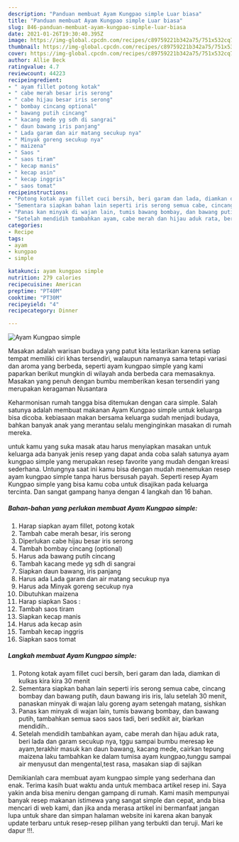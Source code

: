```yaml
---
description: "Panduan membuat Ayam Kungpao simple Luar biasa"
title: "Panduan membuat Ayam Kungpao simple Luar biasa"
slug: 846-panduan-membuat-ayam-kungpao-simple-luar-biasa
date: 2021-01-26T19:30:40.395Z
image: https://img-global.cpcdn.com/recipes/c89759221b342a75/751x532cq70/ayam-kungpao-simple-foto-resep-utama.jpg
thumbnail: https://img-global.cpcdn.com/recipes/c89759221b342a75/751x532cq70/ayam-kungpao-simple-foto-resep-utama.jpg
cover: https://img-global.cpcdn.com/recipes/c89759221b342a75/751x532cq70/ayam-kungpao-simple-foto-resep-utama.jpg
author: Allie Beck
ratingvalue: 4.7
reviewcount: 44223
recipeingredient:
- " ayam fillet potong kotak"
- " cabe merah besar iris serong"
- " cabe hijau besar iris serong"
- " bombay cincang optional"
- " bawang putih cincang"
- " kacang mede yg sdh di sangrai"
- " daun bawang iris panjang"
- " Lada garam dan air matang secukup nya"
- " Minyak goreng secukup nya"
- " maizena"
- " Saos "
- " saos tiram"
- " kecap manis"
- " kecap asin"
- " kecap inggris"
- " saos tomat"
recipeinstructions:
- "Potong kotak ayam fillet cuci bersih, beri garam dan lada, diamkan di kulkas kira kira 30 menit"
- "Sementara siapkan bahan lain seperti iris serong semua cabe, cincang bombay dan bawang putih, daun bawang iris iris, lalu setelah 30 menit, panaskan minyak di wajan lalu goreng ayam setengah matang, sishkan"
- "Panas kan minyak di wajan lain, tumis bawang bombay, dan bawang putih, tambahkan semua saos saos tadi, beri sedikit air, biarkan mendidih.."
- "Setelah mendidih tambahkan ayam, cabe merah dan hijau aduk rata, beri lada dan garam secukup nya, tggu sampai bumbu meresap ke ayam,terakhir masuk kan daun bawang, kacang mede, cairkan tepung maizena laku tambahkan ke dalam tumisa ayam kungpao,tunggu sampai air menyusut dan mengental,test rasa, masakan siap di sajikan"
categories:
- Recipe
tags:
- ayam
- kungpao
- simple

katakunci: ayam kungpao simple 
nutrition: 279 calories
recipecuisine: American
preptime: "PT40M"
cooktime: "PT30M"
recipeyield: "4"
recipecategory: Dinner

---
```



![Ayam Kungpao simple](https://img-global.cpcdn.com/recipes/c89759221b342a75/751x532cq70/ayam-kungpao-simple-foto-resep-utama.jpg)

Masakan adalah warisan budaya yang patut kita lestarikan karena setiap tempat memiliki ciri khas tersendiri, walaupun namanya sama tetapi variasi dan aroma yang berbeda, seperti ayam kungpao simple yang kami paparkan berikut mungkin di wilayah anda berbeda cara memasaknya. Masakan yang penuh dengan bumbu memberikan kesan tersendiri yang merupakan keragaman Nusantara

Keharmonisan rumah tangga bisa ditemukan dengan cara simple. Salah satunya adalah membuat makanan Ayam Kungpao simple untuk keluarga bisa dicoba. kebiasaan makan bersama keluarga sudah menjadi budaya, bahkan banyak anak yang merantau selalu menginginkan masakan di rumah mereka.



untuk kamu yang suka masak atau harus menyiapkan masakan untuk keluarga ada banyak jenis resep yang dapat anda coba salah satunya ayam kungpao simple yang merupakan resep favorite yang mudah dengan kreasi sederhana. Untungnya saat ini kamu bisa dengan mudah menemukan resep ayam kungpao simple tanpa harus bersusah payah.
Seperti resep Ayam Kungpao simple yang bisa kamu coba untuk disajikan pada keluarga tercinta. Dan sangat gampang hanya dengan 4 langkah dan 16 bahan.


<!--inarticleads1-->

##### Bahan-bahan yang perlukan membuat Ayam Kungpao simple:

1. Harap siapkan  ayam fillet, potong kotak
1. Tambah  cabe merah besar, iris serong
1. Diperlukan  cabe hijau besar iris serong
1. Tambah  bombay cincang (optional)
1. Harus ada  bawang putih cincang
1. Tambah  kacang mede yg sdh di sangrai
1. Siapkan  daun bawang, iris panjang
1. Harus ada  Lada garam dan air matang secukup nya
1. Harus ada  Minyak goreng secukup nya
1. Dibutuhkan  maizena
1. Harap siapkan  Saos :
1. Tambah  saos tiram
1. Siapkan  kecap manis
1. Harus ada  kecap asin
1. Tambah  kecap inggris
1. Siapkan  saos tomat




<!--inarticleads2-->

##### Langkah membuat  Ayam Kungpao simple:

1. Potong kotak ayam fillet cuci bersih, beri garam dan lada, diamkan di kulkas kira kira 30 menit
1. Sementara siapkan bahan lain seperti iris serong semua cabe, cincang bombay dan bawang putih, daun bawang iris iris, lalu setelah 30 menit, panaskan minyak di wajan lalu goreng ayam setengah matang, sishkan
1. Panas kan minyak di wajan lain, tumis bawang bombay, dan bawang putih, tambahkan semua saos saos tadi, beri sedikit air, biarkan mendidih..
1. Setelah mendidih tambahkan ayam, cabe merah dan hijau aduk rata, beri lada dan garam secukup nya, tggu sampai bumbu meresap ke ayam,terakhir masuk kan daun bawang, kacang mede, cairkan tepung maizena laku tambahkan ke dalam tumisa ayam kungpao,tunggu sampai air menyusut dan mengental,test rasa, masakan siap di sajikan




Demikianlah cara membuat ayam kungpao simple yang sederhana dan enak. Terima kasih buat waktu anda untuk membaca artikel resep ini. Saya yakin anda bisa meniru dengan gampang di rumah. Kami masih mempunyai banyak resep makanan istimewa yang sangat simple dan cepat, anda bisa mencari di web kami, dan jika anda merasa artikel ini bermanfaat jangan lupa untuk share dan simpan halaman website ini karena akan banyak update terbaru untuk resep-resep pilihan yang terbukti dan teruji. Mari ke dapur !!!. 
